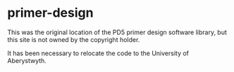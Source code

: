 # primer-design

This was the original location of the PD5 primer design software library, but this site is not owned by the copyright holder. 

It has been necessary to relocate the code to the University of Aberystwyth.
